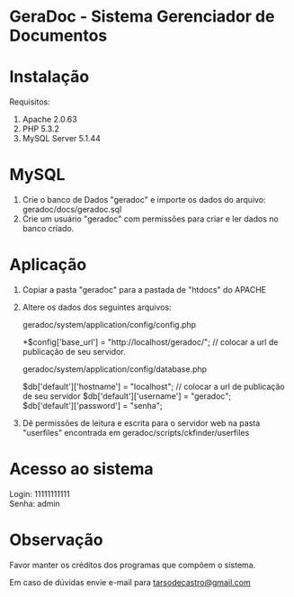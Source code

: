 GeraDoc - Sistema Gerenciador de Documentos
===========================================

Instalação
===================================

Requisitos:

1. Apache 2.0.63
2. PHP 5.3.2
3. MySQL Server 5.1.44


MySQL
===================================

1. Crie o banco de Dados "geradoc" e importe os dados do arquivo: geradoc/docs/geradoc.sql
2. Crie um usuário "geradoc" com permissões para criar e ler dados no banco criado.


Aplicação
===================================

1. Copiar a pasta "geradoc" para a pastada de "htdocs" do APACHE

2. Altere os dados dos seguintes arquivos:

	geradoc/system/application/config/config.php

	*$config['base_url']	= "http://localhost/geradoc/"; // colocar a url de publicação de seu servidor.

	geradoc/system/application/config/database.php

	$db['default']['hostname'] = "localhost"; 	// colocar a url de publicação de seu servidor
	$db['default']['username'] = "geradoc";		
	$db['default']['password'] = "senha";
	
3. Dê permissões de leitura e escrita para o servidor web na pasta "userfiles" encontrada em geradoc/scripts/ckfinder/userfiles


Acesso ao sistema
===================================

Login: 11111111111  
Senha: admin  


Observação
===================================

Favor manter os créditos dos programas que compõem o sistema.

Em caso de dúvidas envie e-mail para tarsodecastro@gmail.com

